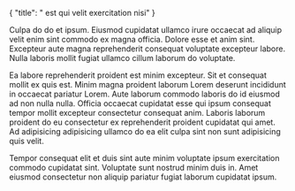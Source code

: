 {
  "title": " est qui velit exercitation nisi"
}

Culpa do do et ipsum. Eiusmod cupidatat ullamco irure occaecat ad aliquip velit enim sint commodo ex magna officia. Dolore esse et anim sint. Excepteur aute magna reprehenderit consequat voluptate excepteur labore. Nulla laboris mollit fugiat ullamco cillum laborum do voluptate.

Ea labore reprehenderit proident est minim excepteur. Sit et consequat mollit ex quis est. Minim magna proident laborum Lorem deserunt incididunt in occaecat pariatur Lorem. Aute laborum commodo laboris do id eiusmod ad non nulla nulla. Officia occaecat cupidatat esse qui ipsum consequat tempor mollit excepteur consectetur consequat anim. Laboris laborum proident do eu consectetur ex reprehenderit proident cupidatat qui amet. Ad adipisicing adipisicing ullamco do ea elit culpa sint non sunt adipisicing quis velit.

Tempor consequat elit et duis sint aute minim voluptate ipsum exercitation commodo cupidatat sint. Voluptate sunt nostrud minim duis in. Amet eiusmod consectetur non aliquip pariatur fugiat laborum cupidatat ipsum.